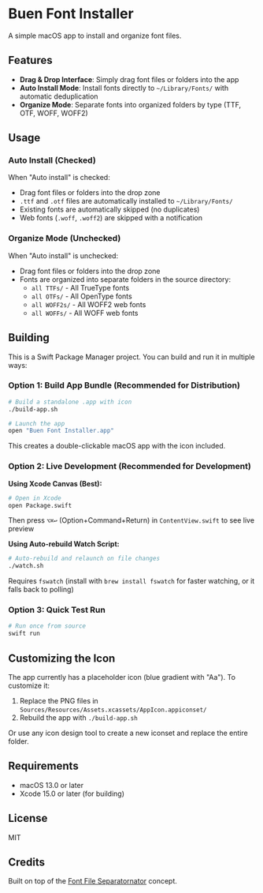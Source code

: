 # Buen Font Installer

A simple macOS app to install and organize font files.

## Features

- **Drag & Drop Interface**: Simply drag font files or folders into the app
- **Auto Install Mode**: Install fonts directly to `~/Library/Fonts/` with automatic deduplication
- **Organize Mode**: Separate fonts into organized folders by type (TTF, OTF, WOFF, WOFF2)

## Usage

### Auto Install (Checked)
When "Auto install" is checked:
- Drag font files or folders into the drop zone
- `.ttf` and `.otf` files are automatically installed to `~/Library/Fonts/`
- Existing fonts are automatically skipped (no duplicates)
- Web fonts (`.woff`, `.woff2`) are skipped with a notification

### Organize Mode (Unchecked)
When "Auto install" is unchecked:
- Drag font files or folders into the drop zone
- Fonts are organized into separate folders in the source directory:
  - `all TTFs/` - All TrueType fonts
  - `all OTFs/` - All OpenType fonts
  - `all WOFF2s/` - All WOFF2 web fonts
  - `all WOFFs/` - All WOFF web fonts

## Building

This is a Swift Package Manager project. You can build and run it in multiple ways:

### Option 1: Build App Bundle (Recommended for Distribution)
```bash
# Build a standalone .app with icon
./build-app.sh

# Launch the app
open "Buen Font Installer.app"
```

This creates a double-clickable macOS app with the icon included.

### Option 2: Live Development (Recommended for Development)

**Using Xcode Canvas (Best):**
```bash
# Open in Xcode
open Package.swift
```
Then press `⌥⌘↩` (Option+Command+Return) in `ContentView.swift` to see live preview

**Using Auto-rebuild Watch Script:**
```bash
# Auto-rebuild and relaunch on file changes
./watch.sh
```
Requires `fswatch` (install with `brew install fswatch` for faster watching, or it falls back to polling)

### Option 3: Quick Test Run
```bash
# Run once from source
swift run
```

## Customizing the Icon

The app currently has a placeholder icon (blue gradient with "Aa"). To customize it:

1. Replace the PNG files in `Sources/Resources/Assets.xcassets/AppIcon.appiconset/`
2. Rebuild the app with `./build-app.sh`

Or use any icon design tool to create a new iconset and replace the entire folder.

## Requirements

- macOS 13.0 or later
- Xcode 15.0 or later (for building)

## License

MIT

## Credits

Built on top of the [Font File Separatornator](https://github.com/johnchourajr/font-file-separatornator) concept.

